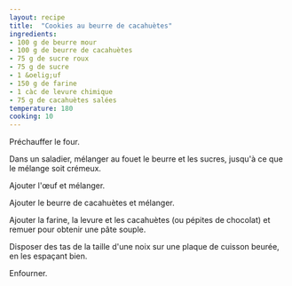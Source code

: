 ```yaml
---
layout: recipe
title:  "Cookies au beurre de cacahuètes"
ingredients:
- 100 g de beurre mour
- 100 g de beurre de cacahuètes
- 75 g de sucre roux
- 75 g de sucre
- 1 &oelig;uf
- 150 g de farine
- 1 càc de levure chimique
- 75 g de cacahuètes salées
temperature: 180
cooking: 10
---
```


Préchauffer le four.

Dans un saladier, mélanger au fouet le beurre et les sucres, jusqu'à ce que le mélange soit crémeux.

Ajouter l'&oelig;uf et mélanger.

Ajouter le beurre de cacahuètes et mélanger.

Ajouter la farine, la levure et les cacahuètes (ou pépites de chocolat) et remuer pour obtenir une pâte souple.

Disposer des tas de la taille d'une noix sur une plaque de cuisson beurée, en les espaçant bien.

Enfourner.
